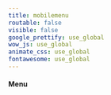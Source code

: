 ```yaml
---
title: mobilemenu
routable: false
visible: false
google_prettify: use_global
wow_js: use_global
animate_css: use_global
fontawesome: use_global
---
```


#### Menu